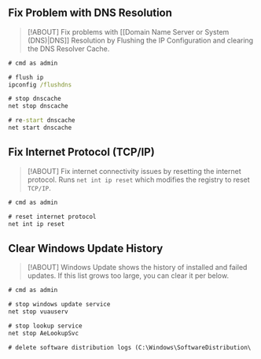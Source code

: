 ## Fix Problem with DNS Resolution

> [!ABOUT]
> Fix problems with [[Domain Name Server or System (DNS)|DNS]] Resolution by Flushing the IP Configuration and clearing the DNS Resolver Cache.

```cmd
# cmd as admin

# flush ip
ipconfig /flushdns

# stop dnscache
net stop dnscache

# re-start dnscache
net start dnscache
```

## Fix Internet Protocol (TCP/IP)

> [!ABOUT]
> Fix internet connectivity issues by resetting the internet protocol. Runs `net int ip reset` which modifies the registry to reset `TCP/IP`.

```cmd
# cmd as admin

# reset internet protocol
net int ip reset
```

## Clear Windows Update History

> [!ABOUT]
> Windows Update shows the history of installed and failed updates. If this list grows too large, you can clear it per below.

```cmd
# cmd as admin

# stop windows update service
net stop vuauserv

# stop lookup service
net stop AeLookupSvc

# delete software distribution logs (C:\Windows\SoftwareDistribution\
```


